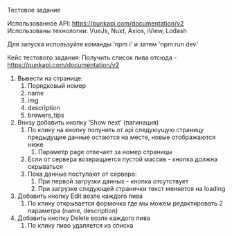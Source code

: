 Тестовое задание

Использованное API: https://punkapi.com/documentation/v2
Использованы технологии: VueJs, Nuxt, Axios, iView, Lodash

Для запуска используйте команды 'npm i' и затем 'npm run dev'

Кейс тестового задания:
Получить список пива отсюда - https://punkapi.com/documentation/v2
1. Вывести на странице:
    1. Порядковый номер
    2. name
    3. img
    4. description
    5. brewers_tips
2. Внизу добавить кнопку ‘Show next’ (пагинация)
    1. По клику на кнопку получить от api следуюущую страницу предыдущие данные остаются на месте, новые отображаются ниже
        1. Параметр page отвечает за номер страницы
    2. Если от сервера возвращается пустой массив - кнопка должна скрываться
    3. Пока данные поступают от сервера:
        1. При первой загрузки данных - кнопка отсутствует
        2. При загрузке следующей странички текст меняется на loading
3. Добавить кнопку Edit возле каждого пива
    1. По клику открывается формочка где мы можем редактировать 2 параметра (name, description)
4. Добавить кнопку Delete возле каждого пива
    1. По клику пиво удаляется из списка

